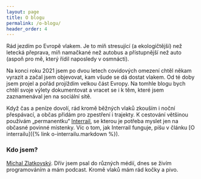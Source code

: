 ```yaml
---
layout: page
title: O blogu
permalink: /o-blogu/
header_order: 4
--- 
```


Rád jezdím po Evropě vlakem. Je to míň stresující (a ekologičtější) než letecká přeprava, míň namačkané než autobus a přístupnější než auto (aspoň pro mě, který řídil naposledy v osmnácti).

Na konci roku 2021 jsem po dvou letech covidových omezení chtěl někam vyrazit a začal jsem objevovat, kam všude se dá dostat vlakem. Od té doby jsem projel a pořád projíždím velkou část Evropy. Na tomhle blogu bych chtěl svoje výlety dokumentovat a vracet se i k těm, které jsem zaznamenával jen na sociální sítě.

Když čas a peníze dovolí, rád kromě běžných vlaků zkouším i noční přespávací, a občas přidám pro zpestření i trajekty. K cestování většinou používám „permanentku“ [Interrail](https://www.interrail.eu), se kterou je potřeba myslet jen na občasné povinné místenky. Víc o tom, jak Interrail funguje, píšu v článku [O interrailu]({% link o-interrailu.markdown %}).

### Kdo jsem?
[Michal Zlatkovský](https://zlatkovsky.cz/). Dřív jsem psal do různých médií, dnes se živím programováním a mám podcast. Kromě vlaků mám rád kočky a pivo.
